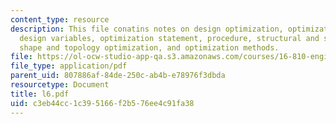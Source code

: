 ```yaml
---
content_type: resource
description: This file conatins notes on design optimization, optimization concepts,
  design variables, optimization statement, procedure, structural and size optimization,
  shape and topology optimization, and optimization methods.
file: https://ol-ocw-studio-app-qa.s3.amazonaws.com/courses/16-810-engineering-design-and-rapid-prototyping-january-iap-2005/c3eb44cc1c395166f2b576ee4c91fa38_l6.pdf
file_type: application/pdf
parent_uid: 807886af-84de-250c-ab4b-e78976f3dbda
resourcetype: Document
title: l6.pdf
uid: c3eb44cc-1c39-5166-f2b5-76ee4c91fa38
---
```


